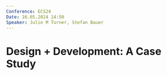 ```yaml
---
Conference: ECS24
Date: 16.05.2024 14:50
Speaker: Julie M Turner, Stefan Bauer
---
```


# Design + Development: A Case Study